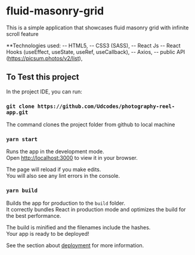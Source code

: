 # fluid-masonry-grid

This is a simple application that showcases fluid masonry grid with infinite scroll feature

\*\*Technologies used:
-- HTML5,
-- CSS3 (SASS),
-- React Js
-- React Hooks (useEffect, useState, useRef, useCallback),
-- Axios,
-- public API (https://picsum.photos/v2/list),

## To Test this project

In the project IDE, you can run:

### `git clone https://github.com/Udcodes/photography-reel-app.git`

The command clones the project folder from github to local machine

### `yarn start`

Runs the app in the development mode.\
Open [http://localhost:3000](http://localhost:3000) to view it in your browser.

The page will reload if you make edits.\
You will also see any lint errors in the console.

### `yarn build`

Builds the app for production to the `build` folder.\
It correctly bundles React in production mode and optimizes the build for the best performance.

The build is minified and the filenames include the hashes.\
Your app is ready to be deployed!

See the section about [deployment](https://facebook.github.io/create-react-app/docs/deployment) for more information.
